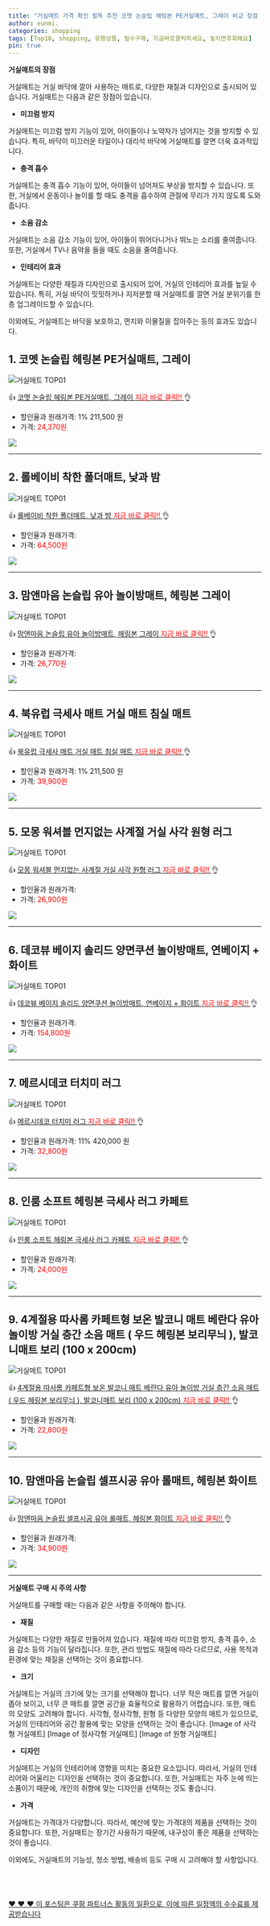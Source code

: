```yaml
---
title: "거실매트 가격 확인 필독 추천 코멧 논슬립 헤링본 PE거실매트, 그레이 비교 장점 구매가이드"
author: eunmi.
categories: shopping
tags: [Top10, shopping, 유행상품, 필수구매, 지금바로클릭하세요, 놓치면후회해요]
pin: true
---
```

**거실매트의 장점**

거실매트는 거실 바닥에 깔아 사용하는 매트로, 다양한 재질과 디자인으로 출시되어 있습니다. 거실매트는 다음과 같은 장점이 있습니다.

* **미끄럼 방지**

거실매트는 미끄럼 방지 기능이 있어, 아이들이나 노약자가 넘어지는 것을 방지할 수 있습니다. 특히, 바닥이 미끄러운 타일이나 대리석 바닥에 거실매트를 깔면 더욱 효과적입니다.

* **충격 흡수**

거실매트는 충격 흡수 기능이 있어, 아이들이 넘어져도 부상을 방지할 수 있습니다. 또한, 거실에서 운동이나 놀이를 할 때도 충격을 흡수하여 관절에 무리가 가지 않도록 도와줍니다.

* **소음 감소**

거실매트는 소음 감소 기능이 있어, 아이들이 뛰어다니거나 뛰노는 소리를 줄여줍니다. 또한, 거실에서 TV나 음악을 들을 때도 소음을 줄여줍니다.

* **인테리어 효과**

거실매트는 다양한 재질과 디자인으로 출시되어 있어, 거실의 인테리어 효과를 높일 수 있습니다. 특히, 거실 바닥이 밋밋하거나 지저분할 때 거실매트를 깔면 거실 분위기를 한층 업그레이드할 수 있습니다.

이외에도, 거실매트는 바닥을 보호하고, 먼지와 이물질을 잡아주는 등의 효과도 있습니다.

   

## 1. 코멧 논슬립 헤링본 PE거실매트, 그레이

![거실매트 TOP01](https://thumbnail9.coupangcdn.com/thumbnails/remote/230x230ex/image/retail/images/789240241979633-8053e5df-2e25-4849-8529-4dacd63d6f53.jpg)


👍 [코멧 논슬립 헤링본 PE거실매트, 그레이 <font color=red> 지금 바로 클릭!! </font> ](https://link.coupang.com/re/AFFSDP?lptag=AF3617701&subid=GithubCoopas&pageKey=6690035767&traceid=V0-153&itemId=15456767004&vendorItemId=82676343817) 👌 


- 할인율과 원래가격: 1%  211,500   원
- 가격: <span style='color:red'>24,370원</span>

[![](/discount_price.png)](https://link.coupang.com/re/AFFSDP?lptag=AF3617701&subid=GithubCoopas&pageKey=6690035767&traceid=V0-153&itemId=15456767004&vendorItemId=82676343817)

---


   

## 2. 롤베이비 착한 폴더매트, 낮과 밤

![거실매트 TOP01](https://thumbnail8.coupangcdn.com/thumbnails/remote/230x230ex/image/retail/images/2022/07/15/15/6/f0c732f0-2bba-47da-ba56-b17bd2e129bb.jpg)


👍 [롤베이비 착한 폴더매트, 낮과 밤 <font color=red> 지금 바로 클릭!! </font> ](https://link.coupang.com/re/AFFSDP?lptag=AF3617701&subid=GithubCoopas&pageKey=6645757418&traceid=V0-153&itemId=15208933473&vendorItemId=82429982556) 👌 


- 할인율과 원래가격: 
- 가격: <span style='color:red'>64,500원</span>

[![](/discount_price.png)](https://link.coupang.com/re/AFFSDP?lptag=AF3617701&subid=GithubCoopas&pageKey=6645757418&traceid=V0-153&itemId=15208933473&vendorItemId=82429982556)

---


   

## 3. 맘앤마음 논슬립 유아 놀이방매트, 헤링본 그레이

![거실매트 TOP01](https://thumbnail8.coupangcdn.com/thumbnails/remote/230x230ex/image/retail/images/2366206385088982-1deebeb8-85e3-486c-8259-e702fbe9b5a2.jpg)


👍 [맘앤마음 논슬립 유아 놀이방매트, 헤링본 그레이 <font color=red> 지금 바로 클릭!! </font> ](https://link.coupang.com/re/AFFSDP?lptag=AF3617701&subid=GithubCoopas&pageKey=4541612749&traceid=V0-153&itemId=5497666205&vendorItemId=72797296294) 👌 


- 할인율과 원래가격: 
- 가격: <span style='color:red'>26,770원</span>

[![](/discount_price.png)](https://link.coupang.com/re/AFFSDP?lptag=AF3617701&subid=GithubCoopas&pageKey=4541612749&traceid=V0-153&itemId=5497666205&vendorItemId=72797296294)

---


   

## 4. 북유럽 극세사 매트 거실 매트 침실 매트

![거실매트 TOP01](https://thumbnail8.coupangcdn.com/thumbnails/remote/230x230ex/image/vendor_inventory/e8fc/11d48c78ea45c892e254e9c15c49b2fdd75138017b0c5f7962c4abf1cb94.jpeg)


👍 [북유럽 극세사 매트 거실 매트 침실 매트 <font color=red> 지금 바로 클릭!! </font> ](https://link.coupang.com/re/AFFSDP?lptag=AF3617701&subid=GithubCoopas&pageKey=7460315925&traceid=V0-153&itemId=19443773360&vendorItemId=86554732409) 👌 


- 할인율과 원래가격: 1%  211,500   원
- 가격: <span style='color:red'>39,900원</span>

[![](/discount_price.png)](https://link.coupang.com/re/AFFSDP?lptag=AF3617701&subid=GithubCoopas&pageKey=7460315925&traceid=V0-153&itemId=19443773360&vendorItemId=86554732409)

---


   

## 5. 모몽 워셔블 먼지없는 사계절 거실 사각 원형 러그

![거실매트 TOP01](https://thumbnail8.coupangcdn.com/thumbnails/remote/230x230ex/image/vendor_inventory/27f3/f7fddce5e328ad1836488cc4a0c9bfd0d64608852b53be94e7a6e10a88a2.jpg)


👍 [모몽 워셔블 먼지없는 사계절 거실 사각 원형 러그 <font color=red> 지금 바로 클릭!! </font> ](https://link.coupang.com/re/AFFSDP?lptag=AF3617701&subid=GithubCoopas&pageKey=6732297258&traceid=V0-153&itemId=15689651040&vendorItemId=82904505239) 👌 


- 할인율과 원래가격: 
- 가격: <span style='color:red'>26,900원</span>

[![](/discount_price.png)](https://link.coupang.com/re/AFFSDP?lptag=AF3617701&subid=GithubCoopas&pageKey=6732297258&traceid=V0-153&itemId=15689651040&vendorItemId=82904505239)

---


   

## 6. 데코뷰 베이지 솔리드 양면쿠션 놀이방매트, 연베이지 + 화이트

![거실매트 TOP01](https://thumbnail8.coupangcdn.com/thumbnails/remote/230x230ex/image/retail/images/873602142068511-e04395b6-34ea-4f4c-a872-1d4d70ec9989.jpg)


👍 [데코뷰 베이지 솔리드 양면쿠션 놀이방매트, 연베이지 + 화이트 <font color=red> 지금 바로 클릭!! </font> ](https://link.coupang.com/re/AFFSDP?lptag=AF3617701&subid=GithubCoopas&pageKey=1577194092&traceid=V0-153&itemId=2697040288&vendorItemId=70687446447) 👌 


- 할인율과 원래가격: 
- 가격: <span style='color:red'>154,800원</span>

[![](/discount_price.png)](https://link.coupang.com/re/AFFSDP?lptag=AF3617701&subid=GithubCoopas&pageKey=1577194092&traceid=V0-153&itemId=2697040288&vendorItemId=70687446447)

---


   

## 7. 메르시데코 터치미 러그

![거실매트 TOP01](https://thumbnail8.coupangcdn.com/thumbnails/remote/230x230ex/image/retail/images/693602641322197-f90202d6-15fc-43b1-a51a-e0601de87b39.jpg)


👍 [메르시데코 터치미 러그 <font color=red> 지금 바로 클릭!! </font> ](https://link.coupang.com/re/AFFSDP?lptag=AF3617701&subid=GithubCoopas&pageKey=1440858913&traceid=V0-153&itemId=2484706378&vendorItemId=70477974921) 👌 


- 할인율과 원래가격: 11%  420,000   원
- 가격: <span style='color:red'>32,800원</span>

[![](/discount_price.png)](https://link.coupang.com/re/AFFSDP?lptag=AF3617701&subid=GithubCoopas&pageKey=1440858913&traceid=V0-153&itemId=2484706378&vendorItemId=70477974921)

---


   

## 8. 인룸 소프트 헤링본 극세사 러그 카페트

![거실매트 TOP01](https://thumbnail6.coupangcdn.com/thumbnails/remote/230x230ex/image/retail/images/13635626555256-f3655d57-3587-4355-bad4-7caae343695b.jpg)


👍 [인룸 소프트 헤링본 극세사 러그 카페트 <font color=red> 지금 바로 클릭!! </font> ](https://link.coupang.com/re/AFFSDP?lptag=AF3617701&subid=GithubCoopas&pageKey=159448041&traceid=V0-153&itemId=457913373&vendorItemId=4136525439) 👌 


- 할인율과 원래가격: 
- 가격: <span style='color:red'>24,000원</span>

[![](/discount_price.png)](https://link.coupang.com/re/AFFSDP?lptag=AF3617701&subid=GithubCoopas&pageKey=159448041&traceid=V0-153&itemId=457913373&vendorItemId=4136525439)

---


   

## 9. 4계절용 따사롬 카페트형 보온 발코니 매트 베란다 유아 놀이방 거실 층간 소음 매트 ( 우드 헤링본 보리무늬 ), 발코니매트 보리 (100 x 200cm)

![거실매트 TOP01](https://thumbnail6.coupangcdn.com/thumbnails/remote/230x230ex/image/vendor_inventory/7d96/f4c663be26e41476a8a783741bd98b2ae9789ce77853b144d0e79a43e0fc.jpg)


👍 [4계절용 따사롬 카페트형 보온 발코니 매트 베란다 유아 놀이방 거실 층간 소음 매트 ( 우드 헤링본 보리무늬 ), 발코니매트 보리 (100 x 200cm) <font color=red> 지금 바로 클릭!! </font> ](https://link.coupang.com/re/AFFSDP?lptag=AF3617701&subid=GithubCoopas&pageKey=7705202699&traceid=V0-153&itemId=20640165617&vendorItemId=87713718198) 👌 


- 할인율과 원래가격: 
- 가격: <span style='color:red'>22,800원</span>

[![](/discount_price.png)](https://link.coupang.com/re/AFFSDP?lptag=AF3617701&subid=GithubCoopas&pageKey=7705202699&traceid=V0-153&itemId=20640165617&vendorItemId=87713718198)

---


   

## 10. 맘앤마음 논슬립 셀프시공 유아 롤매트, 헤링본 화이트

![거실매트 TOP01](https://thumbnail9.coupangcdn.com/thumbnails/remote/230x230ex/image/retail/images/2366205447390323-172d3e2f-61b3-40f0-b221-35e3a4547890.jpg)


👍 [맘앤마음 논슬립 셀프시공 유아 롤매트, 헤링본 화이트 <font color=red> 지금 바로 클릭!! </font> ](https://link.coupang.com/re/AFFSDP?lptag=AF3617701&subid=GithubCoopas&pageKey=5568064531&traceid=V0-153&itemId=2128005266&vendorItemId=72337642025) 👌 


- 할인율과 원래가격: 
- 가격: <span style='color:red'>34,900원</span>

[![](/discount_price.png)](https://link.coupang.com/re/AFFSDP?lptag=AF3617701&subid=GithubCoopas&pageKey=5568064531&traceid=V0-153&itemId=2128005266&vendorItemId=72337642025)

---
**거실매트 구매 시 주의 사항**

거실매트를 구매할 때는 다음과 같은 사항을 주의해야 합니다.

* **재질**

거실매트는 다양한 재질로 만들어져 있습니다. 재질에 따라 미끄럼 방지, 충격 흡수, 소음 감소 등의 기능이 달라집니다. 또한, 관리 방법도 재질에 따라 다르므로, 사용 목적과 환경에 맞는 재질을 선택하는 것이 중요합니다.

* **크기**

거실매트는 거실의 크기에 맞는 크기를 선택해야 합니다. 너무 작은 매트를 깔면 거실이 좁아 보이고, 너무 큰 매트를 깔면 공간을 효율적으로 활용하기 어렵습니다. 또한, 매트의 모양도 고려해야 합니다. 사각형, 정사각형, 원형 등 다양한 모양의 매트가 있으므로, 거실의 인테리어와 공간 활용에 맞는 모양을 선택하는 것이 좋습니다.
[Image of 사각형 거실매트]
[Image of 정사각형 거실매트]
[Image of 원형 거실매트]

* **디자인**

거실매트는 거실의 인테리어에 영향을 미치는 중요한 요소입니다. 따라서, 거실의 인테리어와 어울리는 디자인을 선택하는 것이 중요합니다. 또한, 거실매트는 자주 눈에 띄는 소품이기 때문에, 개인의 취향에 맞는 디자인을 선택하는 것도 좋습니다.

* **가격**

거실매트는 가격대가 다양합니다. 따라서, 예산에 맞는 가격대의 제품을 선택하는 것이 중요합니다. 또한, 거실매트는 장기간 사용하기 때문에, 내구성이 좋은 제품을 선택하는 것이 좋습니다.

이외에도, 거실매트의 기능성, 청소 방법, 배송비 등도 구매 시 고려해야 할 사항입니다.<br><br><br><br><br> [ ❤ ❤ ❤ 이 포스팅은 쿠팡 파트너스 활동의 일환으로, 이에 따른 일정액의 수수료를 제공받습니다](https://link.coupang.com/a/bcEFyh)